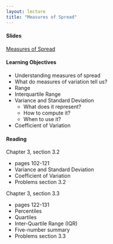 ```yaml
---
layout: lecture
title: "Measures of Spread"
---
```


<h4>
	<span class="fa fa-picture-o fa-lg main-list-item-icon"></span>
	Slides
</h4>

<a href="https://docs.google.com/presentation/d/1wZa-ugbyaCHA-4rAVLxPONuMd9gJc3Ithxogt8Lv-zY/pub?start=false&loop=false&delayms=3000" target="_blank">Measures of Spread</a>


<h4>
	<span class="fa fa-graduation-cap fa-lg main-list-item-icon"></span>
	Learning Objectives
</h4>

- Understanding measures of spread
- What do measures of variation tell us?
- Range
- Interquartile Range
- Variance and Standard Deviation
	- What does it represent?
	- How to compute it?
	- When to use it?
- Coefficient of Variation


<h4>
	<span class="fa fa-book fa-lg main-list-item-icon"></span>
	Reading
</h4>

Chapter 3, section 3.2

- pages 102-121
- Variance and Standard Deviation
- Coefficient of Variation
- Problems section 3.2

Chapter 3, section 3.3

- pages 122-131
- Percentiles
- Quartiles
- Inter-Quartile Range (IQR)
- Five-number summary
- Problems section 3.3
